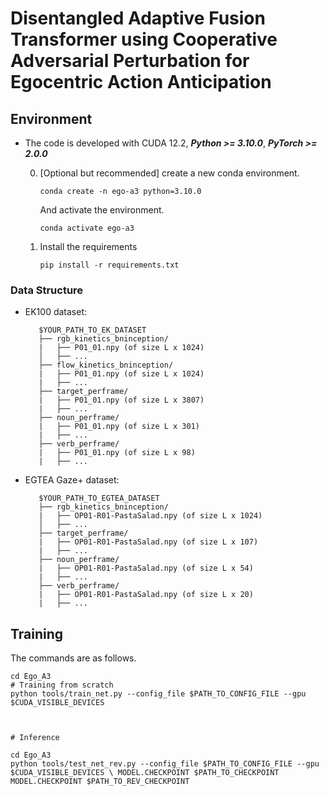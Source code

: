 # Disentangled Adaptive Fusion Transformer using Cooperative Adversarial Perturbation for Egocentric Action Anticipation


## Environment

- The code is developed with CUDA 12.2, ***Python >= 3.10.0***, ***PyTorch >= 2.0.0***

    0. [Optional but recommended] create a new conda environment.
        ```
        conda create -n ego-a3 python=3.10.0
        ```
        And activate the environment.
        ```
        conda activate ego-a3
        ```

    1. Install the requirements
        ```
        pip install -r requirements.txt
        ```


### Data Structure

   * EK100 dataset:
       ```
          $YOUR_PATH_TO_EK_DATASET
          ├── rgb_kinetics_bninception/
          |   ├── P01_01.npy (of size L x 1024)
          │   ├── ...
          ├── flow_kinetics_bninception/
          |   ├── P01_01.npy (of size L x 1024)
          |   ├── ...
          ├── target_perframe/
          |   ├── P01_01.npy (of size L x 3807)
          |   ├── ...
          ├── noun_perframe/
          |   ├── P01_01.npy (of size L x 301)
          |   ├── ...
          ├── verb_perframe/
          |   ├── P01_01.npy (of size L x 98)
          |   ├── ...
       ```


   * EGTEA Gaze+ dataset:
       ```
          $YOUR_PATH_TO_EGTEA_DATASET
          ├── rgb_kinetics_bninception/
          |   ├── OP01-R01-PastaSalad.npy (of size L x 1024)
          │   ├── ...
          ├── target_perframe/
          |   ├── OP01-R01-PastaSalad.npy (of size L x 107)
          |   ├── ...
          ├── noun_perframe/
          |   ├── OP01-R01-PastaSalad.npy (of size L x 54)
          |   ├── ...
          ├── verb_perframe/
          |   ├── OP01-R01-PastaSalad.npy (of size L x 20)
          |   ├── ...
       ```



## Training

The commands are as follows.

```
cd Ego_A3
# Training from scratch
python tools/train_net.py --config_file $PATH_TO_CONFIG_FILE --gpu $CUDA_VISIBLE_DEVICES



# Inference

cd Ego_A3
python tools/test_net_rev.py --config_file $PATH_TO_CONFIG_FILE --gpu $CUDA_VISIBLE_DEVICES \ MODEL.CHECKPOINT $PATH_TO_CHECKPOINT MODEL.CHECKPOINT $PATH_TO_REV_CHECKPOINT



    

